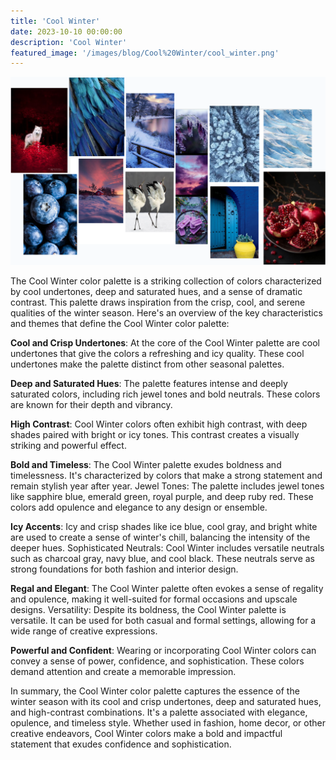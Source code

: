 ```yaml
---
title: 'Cool Winter'
date: 2023-10-10 00:00:00
description: 'Cool Winter'
featured_image: '/images/blog/Cool%20Winter/cool_winter.png'
---
```


![](/images/blog/Cool%20Winter/mood_board.png)

The Cool Winter color palette is a striking collection of colors characterized by cool undertones, deep and saturated hues, and a sense of dramatic contrast. This palette draws inspiration from the crisp, cool, and serene qualities of the winter season. Here's an overview of the key characteristics and themes that define the Cool Winter color palette:

**Cool and Crisp Undertones**: At the core of the Cool Winter palette are cool undertones that give the colors a refreshing and icy quality. These cool undertones make the palette distinct from other seasonal palettes.

**Deep and Saturated Hues**: The palette features intense and deeply saturated colors, including rich jewel tones and bold neutrals. These colors are known for their depth and vibrancy.

**High Contrast**: Cool Winter colors often exhibit high contrast, with deep shades paired with bright or icy tones. This contrast creates a visually striking and powerful effect.

**Bold and Timeless**: The Cool Winter palette exudes boldness and timelessness. It's characterized by colors that make a strong statement and remain stylish year after year.
Jewel Tones: The palette includes jewel tones like sapphire blue, emerald green, royal purple, and deep ruby red. These colors add opulence and elegance to any design or ensemble.

**Icy Accents**: Icy and crisp shades like ice blue, cool gray, and bright white are used to create a sense of winter's chill, balancing the intensity of the deeper hues.
Sophisticated Neutrals: Cool Winter includes versatile neutrals such as charcoal gray, navy blue, and cool black. These neutrals serve as strong foundations for both fashion and interior design.

**Regal and Elegant**: The Cool Winter palette often evokes a sense of regality and opulence, making it well-suited for formal occasions and upscale designs.
Versatility: Despite its boldness, the Cool Winter palette is versatile. It can be used for both casual and formal settings, allowing for a wide range of creative expressions.

**Powerful and Confident**: Wearing or incorporating Cool Winter colors can convey a sense of power, confidence, and sophistication. These colors demand attention and create a memorable impression.

In summary, the Cool Winter color palette captures the essence of the winter season with its cool and crisp undertones, deep and saturated hues, and high-contrast combinations. It's a palette associated with elegance, opulence, and timeless style. Whether used in fashion, home decor, or other creative endeavors, Cool Winter colors make a bold and impactful statement that exudes confidence and sophistication.
